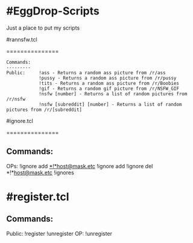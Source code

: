 #EggDrop-Scripts
===============

Just a place to put my scripts

#rannsfw.tcl

===============
  
	Commands: 
	---------
	Public:     !ass - Returns a random ass picture from /r/ass
    	    	!pussy - Returns a random ass picture from /r/pussy
        		!tits - Returns a random ass picture from /r/Boobies
        		!gif - Returns a random gif picture from /r/NSFW_GIF
        		!nsfw [number] - Returns a list of random pictures from /r/nsfw
        		!nsfw [subreddit] [number] - Returns a list of random pictures from /r/[subreddit]


#ignore.tcl

===============

  Commands: 
  ---------
  OPs:  !ignore add <*!*host@mask.etc> <duration> <reason>
        !ignore add <nick> <duration> <reason>
        !ignore del *!*host@mask.etc
        !ignores


#register.tcl
===============

  Commands: 
  ---------
  Public: !register
          !unregister
  OP:     !unregister